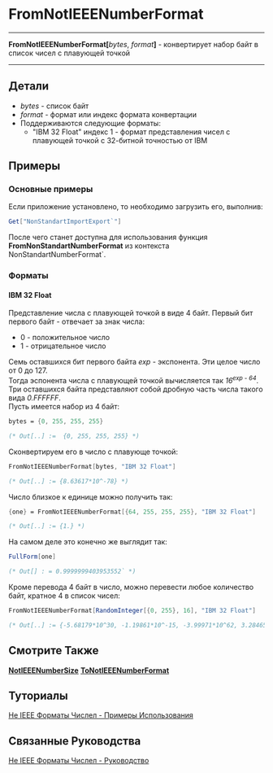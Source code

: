 # FromNotIEEENumberFormat

---

**FromNotIEEENumberFormat[**_bytes_, _format_**]** - конвертирует набор байт в список чисел с плавующей точкой

---

## Детали

- _bytes_ - список байт
- _format_ - формат или индекс формата конвертации
- Поддерживаются следующие форматы:
  - "IBM 32 Float" индекс 1 - формат представления чисел с плавующей точкой с 32-битной точностью от IBM

## Примеры

### Основные примеры

Если приложение установлено, то необходимо загрузить его, выполнив:

```mathematica
Get["NonStandartImportExport`"]
```

После чего станет доступна для использования функция **FromNonStandartNumberFormat** из контекста NonStandartNumberFormat\`.

### Форматы

#### IBM 32 Float

Представление числа с плавующей точкой в виде 4 байт.
Первый бит первого байт - отвечает за знак числа:

- 0 - положительное число
- 1 - отрицательное число  

Семь оставшихся бит первого байта _exp_ - экспонента.
Эти целое число  от 0 до 127.  
Тогда эспонента числа с плавующей точкой вычисляется так  _16<sup>exp - 64</sup>_.  
Три оставшихся байта представляют собой дробную часть числа такого вида _0.FFFFFF_.  
Пусть имеется набор из 4 байт:  

```mathematica
bytes = {0, 255, 255, 255}

(* Out[..] :=  {0, 255, 255, 255} *)
```

Сконвертируем его в число с плавующе точкой:  

```mathematica
FromNotIEEENumberFormat[bytes, "IBM 32 Float"]

(* Out[..] := {8.63617*10^-78} *)
```

Число близкое к единице можно получить так:  

```mathematica
{one} = FromNotIEEENumberFormat[{64, 255, 255, 255}, "IBM 32 Float"]

(* Out[..] := {1.} *)
```

На самом деле это конечно же выглядит так:  

```mathematica
FullForm[one]

(* Out[] : = 0.9999999403953552` *)
```

Кроме перевода 4 байт в число, можно перевести любое количество байт, кратное 4 в список чисел:  

```mathematica
FromNotIEEENumberFormat[RandomInteger[{0, 255}, 16], "IBM 32 Float"]

(* Out[..] := {-5.68179*10^30, -1.19861*10^-15, -3.99971*10^62, 3.28465*10^-67} *)
```
## Смотрите Также

**[NotIEEENumberSize](./NotIEEENumberSize.md)** **[ToNotIEEENumberFormat](./ToNotIEEENumberFormat.md)**

## Туториалы

[Не IEEE Форматы Числел - Примеры Использования](../../Tutorials/ExampleOfUse.md)

## Связанные Руководства

[Не IEEE Форматы Числел - Руководство](../../Guides/Guide.md)
